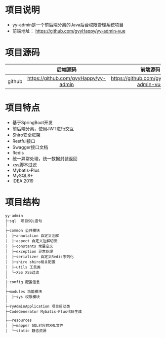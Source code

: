 # 项目说明

- yy-admin是一个前后端分离的Java后台权限管理系统项目
- 前端地址： https://github.com/gyyHappy/yy-admin-vue 

# 项目源码

|        |               后端源码               |                 前端源码                 |
| ------ | :----------------------------------: | :--------------------------------------: |
| github | https://github.com/gyyHappy/yy-admin | https://github.com/gyyHappy/yy-admin-vue |

# 项目特点

- 基于SpringBoot开发
- 前后端分离，使用JWT进行交互
- Shiro安全框架
- Restful接口
- Swagger接口文档
- Redis
- 统一异常处理，统一数据封装返回
- xss脚本过滤
- Mybatis-Plus
- MySQL8+
- IDEA.2019

# 项目结构

```
yy-admin
├─sql  项目SQL语句
│
├─common 公共模块
│  ├─annotation 自定义注解
│  ├─aspect 自定义注解切面
│  ├─constants 常量定义
│  ├─exception 异常处理
│  ├─serializer 自定义Redis序列化
│  ├─shiro shiro相关配置
│  ├─utils 工具类
│  └─XSS XSS过滤
│ 
├─config 配置信息
│ 
├─modules 功能模块
│  ├─sys 权限模块
│ 
├─YyAdminApplication 项目启动类
├─CodeGenerator Mybatis-Plus代码生成
│  
├──resources 
│  ├─mapper SQL对应的XML文件
│  └─static 静态资源
```


